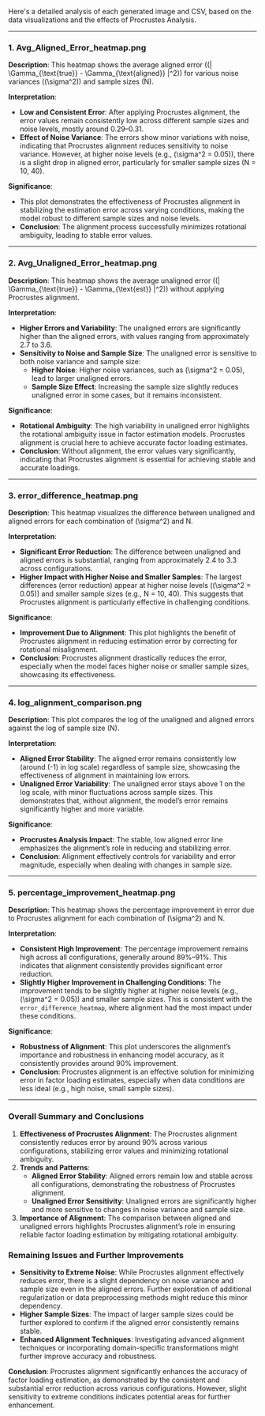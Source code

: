 Here's a detailed analysis of each generated image and CSV, based on the data visualizations and the effects of Procrustes Analysis.

---

### 1. **Avg_Aligned_Error_heatmap.png**

**Description**: This heatmap shows the average aligned error (\(\| \Gamma_{\text{true}} - \Gamma_{\text{aligned}} \|^2\)) for various noise variances (\(\sigma^2\)) and sample sizes (N).

**Interpretation**:
- **Low and Consistent Error**: After applying Procrustes alignment, the error values remain consistently low across different sample sizes and noise levels, mostly around 0.29–0.31.
- **Effect of Noise Variance**: The errors show minor variations with noise, indicating that Procrustes alignment reduces sensitivity to noise variance. However, at higher noise levels (e.g., \(\sigma^2 = 0.05\)), there is a slight drop in aligned error, particularly for smaller sample sizes (N = 10, 40).

**Significance**:
- This plot demonstrates the effectiveness of Procrustes alignment in stabilizing the estimation error across varying conditions, making the model robust to different sample sizes and noise levels.
- **Conclusion**: The alignment process successfully minimizes rotational ambiguity, leading to stable error values.

---

### 2. **Avg_Unaligned_Error_heatmap.png**

**Description**: This heatmap shows the average unaligned error (\(\| \Gamma_{\text{true}} - \Gamma_{\text{est}} \|^2\)) without applying Procrustes alignment.

**Interpretation**:
- **Higher Errors and Variability**: The unaligned errors are significantly higher than the aligned errors, with values ranging from approximately 2.7 to 3.6.
- **Sensitivity to Noise and Sample Size**: The unaligned error is sensitive to both noise variance and sample size:
  - **Higher Noise**: Higher noise variances, such as \(\sigma^2 = 0.05\), lead to larger unaligned errors.
  - **Sample Size Effect**: Increasing the sample size slightly reduces unaligned error in some cases, but it remains inconsistent.

**Significance**:
- **Rotational Ambiguity**: The high variability in unaligned error highlights the rotational ambiguity issue in factor estimation models. Procrustes alignment is crucial here to achieve accurate factor loading estimates.
- **Conclusion**: Without alignment, the error values vary significantly, indicating that Procrustes alignment is essential for achieving stable and accurate loadings.

---

### 3. **error_difference_heatmap.png**

**Description**: This heatmap visualizes the difference between unaligned and aligned errors for each combination of \(\sigma^2\) and N.

**Interpretation**:
- **Significant Error Reduction**: The difference between unaligned and aligned errors is substantial, ranging from approximately 2.4 to 3.3 across configurations.
- **Higher Impact with Higher Noise and Smaller Samples**: The largest differences (error reduction) appear at higher noise levels (\(\sigma^2 = 0.05\)) and smaller sample sizes (e.g., N = 10, 40). This suggests that Procrustes alignment is particularly effective in challenging conditions.

**Significance**:
- **Improvement Due to Alignment**: This plot highlights the benefit of Procrustes alignment in reducing estimation error by correcting for rotational misalignment. 
- **Conclusion**: Procrustes alignment drastically reduces the error, especially when the model faces higher noise or smaller sample sizes, showcasing its effectiveness.

---

### 4. **log_alignment_comparison.png**

**Description**: This plot compares the log of the unaligned and aligned errors against the log of sample size (N).

**Interpretation**:
- **Aligned Error Stability**: The aligned error remains consistently low (around \(-1\) in log scale) regardless of sample size, showcasing the effectiveness of alignment in maintaining low errors.
- **Unaligned Error Variability**: The unaligned error stays above 1 on the log scale, with minor fluctuations across sample sizes. This demonstrates that, without alignment, the model’s error remains significantly higher and more variable.

**Significance**:
- **Procrustes Analysis Impact**: The stable, low aligned error line emphasizes the alignment’s role in reducing and stabilizing error. 
- **Conclusion**: Alignment effectively controls for variability and error magnitude, especially when dealing with changes in sample size.

---

### 5. **percentage_improvement_heatmap.png**

**Description**: This heatmap shows the percentage improvement in error due to Procrustes alignment for each combination of \(\sigma^2\) and N.

**Interpretation**:
- **Consistent High Improvement**: The percentage improvement remains high across all configurations, generally around 89%–91%. This indicates that alignment consistently provides significant error reduction.
- **Slightly Higher Improvement in Challenging Conditions**: The improvement tends to be slightly higher at higher noise levels (e.g., \(\sigma^2 = 0.05\)) and smaller sample sizes. This is consistent with the `error_difference_heatmap`, where alignment had the most impact under these conditions.

**Significance**:
- **Robustness of Alignment**: This plot underscores the alignment’s importance and robustness in enhancing model accuracy, as it consistently provides around 90% improvement.
- **Conclusion**: Procrustes alignment is an effective solution for minimizing error in factor loading estimates, especially when data conditions are less ideal (e.g., high noise, small sample sizes).

---

### Overall Summary and Conclusions

1. **Effectiveness of Procrustes Alignment**: The Procrustes alignment consistently reduces error by around 90% across various configurations, stabilizing error values and minimizing rotational ambiguity.
2. **Trends and Patterns**:
   - **Aligned Error Stability**: Aligned errors remain low and stable across all configurations, demonstrating the robustness of Procrustes alignment.
   - **Unaligned Error Sensitivity**: Unaligned errors are significantly higher and more sensitive to changes in noise variance and sample size.
3. **Importance of Alignment**: The comparison between aligned and unaligned errors highlights Procrustes alignment’s role in ensuring reliable factor loading estimation by mitigating rotational ambiguity.

### Remaining Issues and Further Improvements

- **Sensitivity to Extreme Noise**: While Procrustes alignment effectively reduces error, there is a slight dependency on noise variance and sample size even in the aligned errors. Further exploration of additional regularization or data preprocessing methods might reduce this minor dependency.
- **Higher Sample Sizes**: The impact of larger sample sizes could be further explored to confirm if the aligned error consistently remains stable.
- **Enhanced Alignment Techniques**: Investigating advanced alignment techniques or incorporating domain-specific transformations might further improve accuracy and robustness.

**Conclusion**: Procrustes alignment significantly enhances the accuracy of factor loading estimation, as demonstrated by the consistent and substantial error reduction across various configurations. However, slight sensitivity to extreme conditions indicates potential areas for further enhancement.
